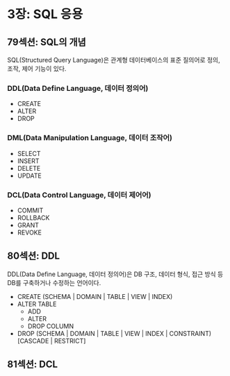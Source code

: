 # 3장: SQL 응용

## 79섹션: SQL의 개념

SQL(Structured Query Language)은 관계형 데이터베이스의 표준 질의어로 정의, 조작, 제어 기능이 있다.

### DDL(Data Define Language, 데이터 정의어)

- CREATE
- ALTER
- DROP

### DML(Data Manipulation Language, 데이터 조작어)

- SELECT
- INSERT
- DELETE
- UPDATE

### DCL(Data Control Language, 데이터 제어어)

- COMMIT
- ROLLBACK
- GRANT
- REVOKE

## 80섹션: DDL

DDL(Data Define Language, 데이터 정의어)은 DB 구조, 데이터 형식, 접근 방식 등 DB를 구축하거나 수정하는 언어이다.

- CREATE (SCHEMA | DOMAIN | TABLE | VIEW | INDEX)
- ALTER TABLE
  - ADD
  - ALTER
  - DROP COLUMN
- DROP (SCHEMA | DOMAIN | TABLE | VIEW | INDEX | CONSTRAINT) [CASCADE | RESTRICT]

## 81섹션: DCL
